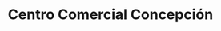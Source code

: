 ---
title: "Centro Comercial Concepción"
url: /maracay/centro-comercial-concepcion/
shop: Einkaufszentrum
---